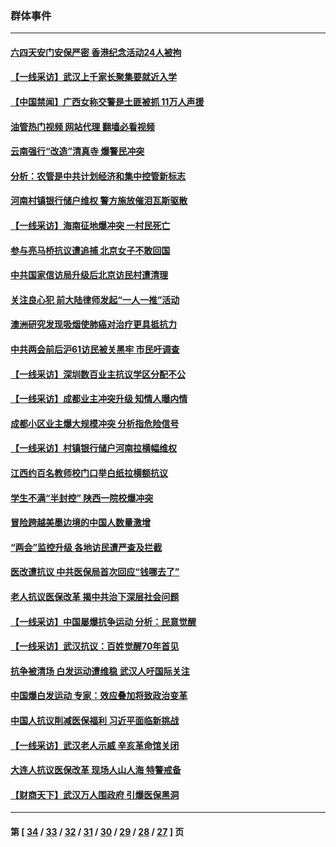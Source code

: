### 群体事件
---
#### [六四天安门安保严密 香港纪念活动24人被拘](../../pages/ncid279/n14009800.md?06071645) 
#### [【一线采访】武汉上千家长聚集要就近入学](../../pages/ncid279/n14009497.md?06071645) 
#### [【中国禁闻】广西女称交警是土匪被抓 11万人声援](../../pages/ncid279/n14006869.md?06071645) 
#### [油管热门视频 网站代理 翻墙必看视频](http://138.2.39.72:81/youtube.html?epic-marker?06071645)
#### [云南强行“改造”清真寺 爆警民冲突](../../pages/ncid279/n14005561.md?06071645) 
#### [分析：农管是中共计划经济和集中控管新标志](../../pages/ncid279/n14000665.md?06071645) 
#### [河南村镇银行储户维权 警方施放催泪瓦斯驱散](../../pages/ncid279/n13998750.md?06071645) 
#### [【一线采访】海南征地爆冲突 一村民死亡](../../pages/ncid279/n13989137.md?06071645) 
#### [参与亮马桥抗议遭追捕 北京女子不敢回国](../../pages/ncid279/n13985420.md?06071645) 
#### [中共国家信访局升级后北京访民村遭清理](../../pages/ncid279/n13984826.md?06071645) 
#### [关注良心犯 前大陆律师发起“一人一推”活动](../../pages/ncid279/n13980524.md?06071645) 
#### [澳洲研究发现吸烟使肺癌对治疗更具抵抗力](../../pages/ncid279/n13977762.md?06071645) 
#### [中共两会前后沪61访民被关黑牢 市民吁调查](../../pages/ncid279/n13976054.md?06071645) 
#### [【一线采访】深圳数百业主抗议学区分配不公](../../pages/ncid279/n13976680.md?06071645) 
#### [【一线采访】成都业主冲突升级 知情人曝内情](../../pages/ncid279/n13965289.md?06071645) 
#### [成都小区业主爆大规模冲突 分析指危险信号](../../pages/ncid279/n13964520.md?06071645) 
#### [【一线采访】村镇银行储户河南拉横幅维权](../../pages/ncid279/n13964555.md?06071645) 
#### [江西约百名教师校门口举白纸拉横额抗议](../../pages/ncid279/n13958579.md?06071645) 
#### [学生不满“半封控” 陕西一院校爆冲突](../../pages/ncid279/n13946647.md?06071645) 
#### [冒险跨越美墨边境的中国人数量激增](../../pages/ncid279/n13946742.md?06071645) 
#### [“两会”监控升级 各地访民遭严查及拦截](../../pages/ncid279/n13942702.md?06071645) 
#### [医改遭抗议 中共医保局首次回应“钱哪去了”](../../pages/ncid279/n13938290.md?06071645) 
#### [老人抗议医保改革 揭中共治下深层社会问题](../../pages/ncid279/n13934963.md?06071645) 
#### [【一线采访】中国屡爆抗争运动 分析：民意觉醒](../../pages/ncid279/n13934024.md?06071645) 
#### [【一线采访】武汉抗议：百姓觉醒70年首见](../../pages/ncid279/n13931265.md?06071645) 
#### [抗争被清场 白发运动遭维稳 武汉人吁国际关注](../../pages/ncid279/n13931147.md?06071645) 
#### [中国爆白发运动 专家：效应叠加将致政治变革](../../pages/ncid279/n13931004.md?06071645) 
#### [中国人抗议削减医保福利 习近平面临新挑战](../../pages/ncid279/n13930530.md?06071645) 
#### [【一线采访】武汉老人示威 辛亥革命馆关闭](../../pages/ncid279/n13930368.md?06071645) 
#### [大连人抗议医保改革 现场人山人海 特警戒备](../../pages/ncid279/n13930248.md?06071645) 
#### [【财商天下】武汉万人围政府 引爆医保黑洞](../../pages/ncid279/n13927281.md?06071645) 

---
#### 第 [ [34](./34.md?06071645) / [33](./33.md?06071645) / [32](./32.md?06071645) / [31](./31.md?06071645) / [30](./30.md?06071645) / [29](./29.md?06071645) / [28](./28.md?06071645) / [27](./27.md?06071645) ] 页
